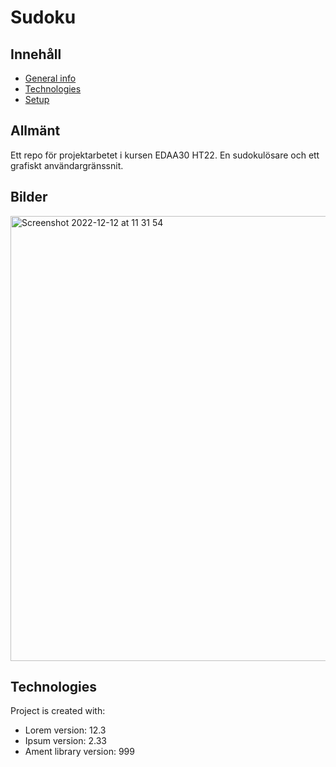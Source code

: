 # Sudoku

## Innehåll
* [General info](#general-info)
* [Technologies](#technologies)
* [Setup](#setup)

## Allmänt
Ett repo för projektarbetet i kursen EDAA30 HT22. En sudokulösare och ett grafiskt användargränssnit.

## Bilder
<img width="712" alt="Screenshot 2022-12-12 at 11 31 54" src="https://user-images.githubusercontent.com/58792679/207028562-d81d6974-4b41-47f9-9086-847c568a0a97.png">

	
## Technologies
Project is created with:
* Lorem version: 12.3
* Ipsum version: 2.33
* Ament library version: 999
